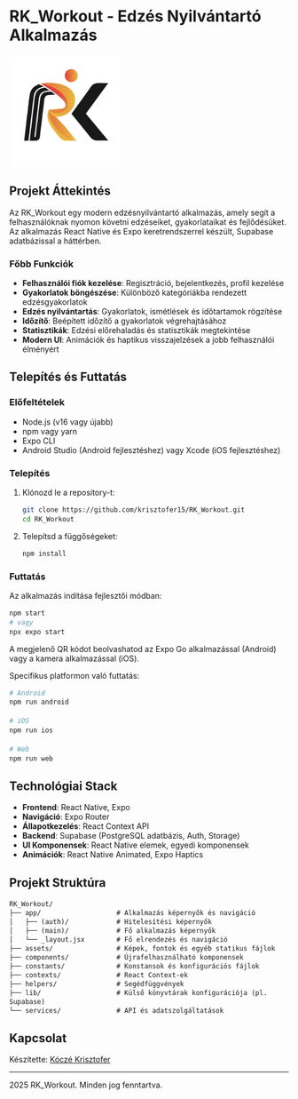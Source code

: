 # RK_Workout - Edzés Nyilvántartó Alkalmazás

<img src="assets/images/Logo.png" alt="RK_Workout Logo" width="200"/>

## Projekt Áttekintés

Az RK_Workout egy modern edzésnyilvántartó alkalmazás, amely segít a felhasználóknak nyomon követni edzéseiket, gyakorlataikat és fejlődésüket. Az alkalmazás React Native és Expo keretrendszerrel készült, Supabase adatbázissal a háttérben.

### Főbb Funkciók

- **Felhasználói fiók kezelése**: Regisztráció, bejelentkezés, profil kezelése
- **Gyakorlatok böngészése**: Különböző kategóriákba rendezett edzésgyakorlatok
- **Edzés nyilvántartás**: Gyakorlatok, ismétlések és időtartamok rögzítése
- **Időzítő**: Beépített időzítő a gyakorlatok végrehajtásához
- **Statisztikák**: Edzési előrehaladás és statisztikák megtekintése
- **Modern UI**: Animációk és haptikus visszajelzések a jobb felhasználói élményért

## Telepítés és Futtatás

### Előfeltételek

- Node.js (v16 vagy újabb)
- npm vagy yarn
- Expo CLI
- Android Studio (Android fejlesztéshez) vagy Xcode (iOS fejlesztéshez)

### Telepítés

1. Klónozd le a repository-t:

   ```bash
   git clone https://github.com/krisztofer15/RK_Workout.git
   cd RK_Workout
   ```

2. Telepítsd a függőségeket:

   ```bash
   npm install
   ```

### Futtatás

Az alkalmazás indítása fejlesztői módban:

```bash
npm start
# vagy
npx expo start
```

A megjelenő QR kódot beolvashatod az Expo Go alkalmazással (Android) vagy a kamera alkalmazással (iOS).

Specifikus platformon való futtatás:

```bash
# Android
npm run android

# iOS
npm run ios

# Web
npm run web
```

## Technológiai Stack

- **Frontend**: React Native, Expo
- **Navigáció**: Expo Router
- **Állapotkezelés**: React Context API
- **Backend**: Supabase (PostgreSQL adatbázis, Auth, Storage)
- **UI Komponensek**: React Native elemek, egyedi komponensek
- **Animációk**: React Native Animated, Expo Haptics

## Projekt Struktúra

```
RK_Workout/
├── app/                   # Alkalmazás képernyők és navigáció
│   ├── (auth)/            # Hitelesítési képernyők
│   ├── (main)/            # Fő alkalmazás képernyők
│   └── _layout.jsx        # Fő elrendezés és navigáció
├── assets/                # Képek, fontok és egyéb statikus fájlok
├── components/            # Újrafelhasználható komponensek
├── constants/             # Konstansok és konfigurációs fájlok
├── contexts/              # React Context-ek
├── helpers/               # Segédfüggvények
├── lib/                   # Külső könyvtárak konfigurációja (pl. Supabase)
└── services/              # API és adatszolgáltatások
```

## Kapcsolat

Készítette: [Kóczé Krisztofer](https://github.com/krisztofer15)

---

 2025 RK_Workout. Minden jog fenntartva.

